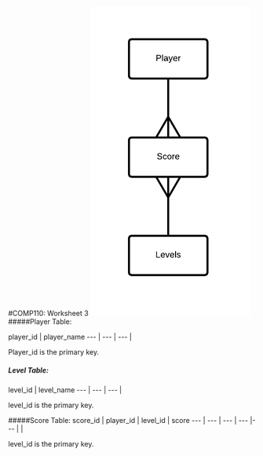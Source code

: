 
#COMP110: Worksheet 3
![ERD](https://github.com/MaddieK19/comp110-worksheets/blob/master/Worksheet%203/ERD.png?raw=true)
#####Player Table:

player_id | player_name 
--- | --- | ---
 | 
 
 Player_id is the primary key.
 
##### Level Table:

level_id | level_name 
--- | --- | ---
 | 
 
 level_id is the primary key.
 
#####Score Table:
score_id | player_id | level_id | score
--- | --- | --- | --- |--- |
 | 
 
 level_id is the primary key. 
 
 
 
